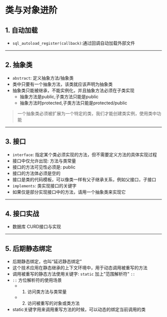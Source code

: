 # 类与对象进阶

## 1. 自动加载

* `sql_autoload_register(callback)`:通过回调自动加载外部文件

-------------------------------------------------------

## 2. 抽象类

* `abstract`: 定义抽象方法/抽象类
* 类中只要有一个抽象方法，该类就应该声明为抽象类
* 抽象类只能被继承，不能实例化，并且抽象方法必须在子类实现
  * 抽象方法是public,子类方法只能是public
  * 抽象方法时protected,子类方法只能是protected/public


> 一个抽象类必须被扩展为一个特定的类，我们才能创建类实例，使用类中功能

 -------------------------------------------------------

## 3. 接口

* `interface`: 指定某个类必须实现的方法，但不需要定义方法的具体实现过程
* 接口中仅允许出现: 方法与类常量
* 接口的方法可见性必须是: public
* 接口的方法体必须是空的
* 接口是类的代码模板，可以像类一样有父子继承关系，例如父接口，子接口
* `implements`: 类实现接口的关键字
* 如果仅是部分实现接口中的方法，请用一个抽象类来实现它

-------------------------------------------------------

## 4. 接口实战

* 数据库 CURD接口与实现

-------------------------------------------------------

## 5. 后期静态绑定

* 后期静态绑定，也叫“延迟静态绑定”
* 这个技术应用在静态继承的上下文环境中，用于动态调用被重写的方法
* 调用被重写的静态方法使用关键字: `static` 加上"范围解析符" `::`
* `::` 方位解析符的使用场景
  * 1. 访问类方法与类常量
  * 2. 访问被重写的对象或类方法
* static关键字用来调用重写方法的时候，可以动态的绑定当前调用的类